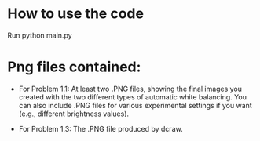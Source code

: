 # How to use the code

Run python main.py

# Png files contained:


* For Problem 1.1: At least two .PNG files, showing the final images you created with the two different types of automatic white balancing. You can also include .PNG files for various experimental settings if you want (e.g., different brightness values).

* For Problem 1.3: The .PNG file produced by dcraw.